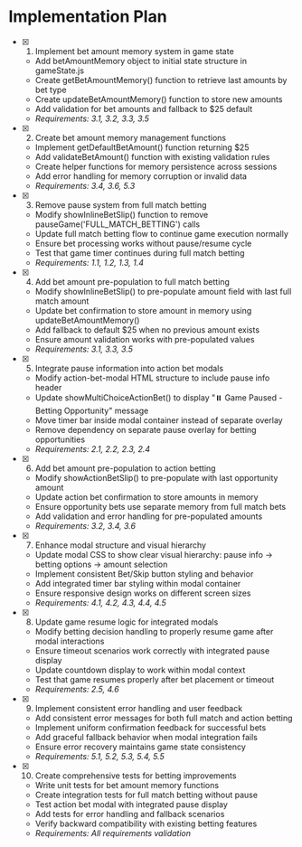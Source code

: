 # Implementation Plan

- [x] 1. Implement bet amount memory system in game state

  - Add betAmountMemory object to initial state structure in gameState.js
  - Create getBetAmountMemory() function to retrieve last amounts by bet type
  - Create updateBetAmountMemory() function to store new amounts
  - Add validation for bet amounts and fallback to $25 default
  - _Requirements: 3.1, 3.2, 3.3, 3.5_

- [x] 2. Create bet amount memory management functions

  - Implement getDefaultBetAmount() function returning $25
  - Add validateBetAmount() function with existing validation rules
  - Create helper functions for memory persistence across sessions
  - Add error handling for memory corruption or invalid data
  - _Requirements: 3.4, 3.6, 5.3_

- [x] 3. Remove pause system from full match betting

  - Modify showInlineBetSlip() function to remove pauseGame('FULL_MATCH_BETTING') calls
  - Update full match betting flow to continue game execution normally
  - Ensure bet processing works without pause/resume cycle
  - Test that game timer continues during full match betting
  - _Requirements: 1.1, 1.2, 1.3, 1.4_

- [x] 4. Add bet amount pre-population to full match betting

  - Modify showInlineBetSlip() to pre-populate amount field with last full match amount
  - Update bet confirmation to store amount in memory using updateBetAmountMemory()
  - Add fallback to default $25 when no previous amount exists
  - Ensure amount validation works with pre-populated values
  - _Requirements: 3.1, 3.3, 3.5_

- [x] 5. Integrate pause information into action bet modals

  - Modify action-bet-modal HTML structure to include pause info header
  - Update showMultiChoiceActionBet() to display "⏸️ Game Paused - Betting Opportunity" message
  - Move timer bar inside modal container instead of separate overlay
  - Remove dependency on separate pause overlay for betting opportunities
  - _Requirements: 2.1, 2.2, 2.3, 2.4_

- [x] 6. Add bet amount pre-population to action betting

  - Modify showActionBetSlip() to pre-populate with last opportunity amount
  - Update action bet confirmation to store amounts in memory
  - Ensure opportunity bets use separate memory from full match bets
  - Add validation and error handling for pre-populated amounts
  - _Requirements: 3.2, 3.4, 3.6_

- [x] 7. Enhance modal structure and visual hierarchy

  - Update modal CSS to show clear visual hierarchy: pause info → betting options → amount selection
  - Implement consistent Bet/Skip button styling and behavior
  - Add integrated timer bar styling within modal container
  - Ensure responsive design works on different screen sizes
  - _Requirements: 4.1, 4.2, 4.3, 4.4, 4.5_

- [x] 8. Update game resume logic for integrated modals

  - Modify betting decision handling to properly resume game after modal interactions
  - Ensure timeout scenarios work correctly with integrated pause display
  - Update countdown display to work within modal context
  - Test that game resumes properly after bet placement or timeout
  - _Requirements: 2.5, 4.6_

- [x] 9. Implement consistent error handling and user feedback

  - Add consistent error messages for both full match and action betting
  - Implement uniform confirmation feedback for successful bets
  - Add graceful fallback behavior when modal integration fails
  - Ensure error recovery maintains game state consistency
  - _Requirements: 5.1, 5.2, 5.3, 5.4, 5.5_

- [x] 10. Create comprehensive tests for betting improvements
  - Write unit tests for bet amount memory functions
  - Create integration tests for full match betting without pause
  - Test action bet modal with integrated pause display
  - Add tests for error handling and fallback scenarios
  - Verify backward compatibility with existing betting features
  - _Requirements: All requirements validation_
